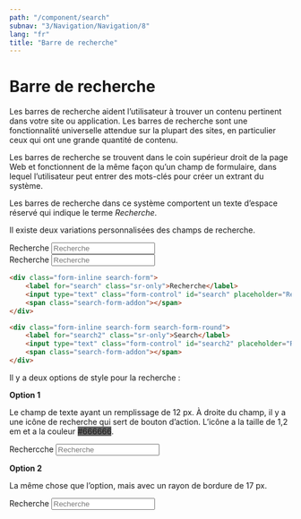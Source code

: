 ```yaml
---
path: "/component/search"
subnav: "3/Navigation/Navigation/8"
lang: "fr"
title: "Barre de recherche"
---
```


<helmet>
<title> Barre de recherche - Système de conception Aurora </title>
</helmet>

# Barre de recherche

Les barres de recherche aident l’utilisateur à trouver un contenu pertinent dans votre site ou application. Les barres de recherche sont une fonctionnalité universelle attendue sur la plupart des sites, en particulier ceux qui ont une grande quantité de contenu.

Les barres de recherche se trouvent dans le coin supérieur droit de la page Web et fonctionnent de la même façon qu’un champ de formulaire, dans lequel l’utilisateur peut entrer des mots-clés pour créer un extrant du système.

Les barres de recherche dans ce système comportent un texte d’espace réservé qui indique le terme *Recherche*.

<documentationtabs remove="react">
    <doctabpanel type="html">
        
Il existe deux variations personnalisées des champs de recherche.

<div class="form-inline search-form mb-3 mt-3">
    <label for="search" class="sr-only">Recherche</label>
    <input type="text" class="form-control" id="search" placeholder="Recherche">
    <span class="search-form-addon">
    </span>
</div>

<div class="form-inline search-form search-form-round">
    <label for="search2" class="sr-only">Recherche</label>
    <input type="text" class="form-control" id="search2" placeholder="Recherche">
    <span class="search-form-addon"></span>
</div>

```html
<div class="form-inline search-form">
    <label for="search" class="sr-only">Recherche</label>
    <input type="text" class="form-control" id="search" placeholder="Recherche">
    <span class="search-form-addon"></span>
</div>

<div class="form-inline search-form search-form-round">
    <label for="search2" class="sr-only">Search</label>
    <input type="text" class="form-control" id="search2" placeholder="Recherche">
    <span class="search-form-addon"></span>
</div>
```

</doctabpanel>
    <doctabpanel type="design">
          
Il y a deux options de style pour la recherche :

**Option 1**

Le champ de texte ayant un remplissage de 12 px. À droite du champ, il y a une icône de recherche qui sert de bouton d’action. L’icône a la taille de 1,2 em et a la couleur <badge style="background-color: #666666">#666666</badge>.

<div class="form-inline search-form mb-3">
    <label for="search" class="sr-only">Rechercche</label>
    <input type="text" class="form-control" id="search" placeholder="Recherche">
    <span class="search-form-addon">
    </span>
</div>


**Option 2**

La même chose que l’option, mais avec un rayon de bordure de 17 px.

<div class="form-inline search-form search-form-round">
    <label for="search2" class="sr-only">Recherche</label>
    <input type="text" class="form-control" id="search2" placeholder="Recherche">
    <span class="search-form-addon">
    </span>
</div>

</doctabpanel>
    </documentationtabs>

